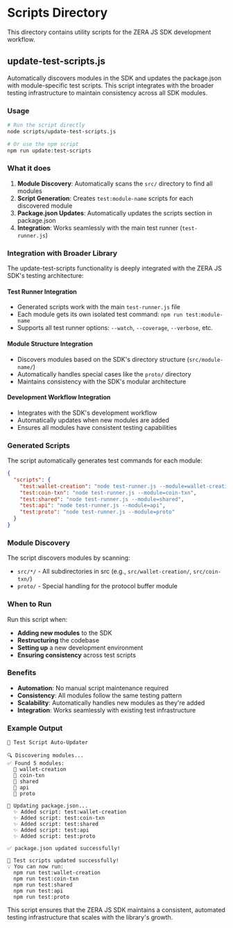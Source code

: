 # Scripts Directory

This directory contains utility scripts for the ZERA JS SDK development workflow.

## update-test-scripts.js

Automatically discovers modules in the SDK and updates the package.json with module-specific test scripts. This script integrates with the broader testing infrastructure to maintain consistency across all SDK modules.

### Usage

```bash
# Run the script directly
node scripts/update-test-scripts.js

# Or use the npm script
npm run update:test-scripts
```

### What it does

1. **Module Discovery**: Automatically scans the `src/` directory to find all modules
2. **Script Generation**: Creates `test:module-name` scripts for each discovered module
3. **Package.json Updates**: Automatically updates the scripts section in package.json
4. **Integration**: Works seamlessly with the main test runner (`test-runner.js`)

### Integration with Broader Library

The update-test-scripts functionality is deeply integrated with the ZERA JS SDK's testing architecture:

#### **Test Runner Integration**
- Generated scripts work with the main `test-runner.js` file
- Each module gets its own isolated test command: `npm run test:module-name`
- Supports all test runner options: `--watch`, `--coverage`, `--verbose`, etc.

#### **Module Structure Integration**
- Discovers modules based on the SDK's directory structure (`src/module-name/`)
- Automatically handles special cases like the `proto/` directory
- Maintains consistency with the SDK's modular architecture

#### **Development Workflow Integration**
- Integrates with the SDK's development workflow
- Automatically updates when new modules are added
- Ensures all modules have consistent testing capabilities

### Generated Scripts

The script automatically generates test commands for each module:

```json
{
  "scripts": {
    "test:wallet-creation": "node test-runner.js --module=wallet-creation",
    "test:coin-txn": "node test-runner.js --module=coin-txn",
    "test:shared": "node test-runner.js --module=shared",
    "test:api": "node test-runner.js --module=api",
    "test:proto": "node test-runner.js --module=proto"
  }
}
```

### Module Discovery

The script discovers modules by scanning:
- `src/*/` - All subdirectories in src (e.g., `src/wallet-creation/`, `src/coin-txn/`)
- `proto/` - Special handling for the protocol buffer module

### When to Run

Run this script when:
- **Adding new modules** to the SDK
- **Restructuring** the codebase
- **Setting up** a new development environment
- **Ensuring consistency** across test scripts

### Benefits

- **Automation**: No manual script maintenance required
- **Consistency**: All modules follow the same testing pattern
- **Scalability**: Automatically handles new modules as they're added
- **Integration**: Works seamlessly with existing test infrastructure

### Example Output

```
🚀 Test Script Auto-Updater

🔍 Discovering modules...
✅ Found 5 modules:
  📁 wallet-creation
  📁 coin-txn
  📁 shared
  📁 api
  📁 proto

📝 Updating package.json...
  ✨ Added script: test:wallet-creation
  ✨ Added script: test:coin-txn
  ✨ Added script: test:shared
  ✨ Added script: test:api
  ✨ Added script: test:proto

✅ package.json updated successfully!

🎉 Test scripts updated successfully!
💡 You can now run:
  npm run test:wallet-creation
  npm run test:coin-txn
  npm run test:shared
  npm run test:api
  npm run test:proto
```

This script ensures that the ZERA JS SDK maintains a consistent, automated testing infrastructure that scales with the library's growth.
